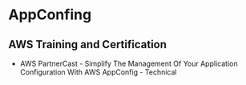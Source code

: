 # AppConfing

## AWS Training and Certification

- AWS PartnerCast - Simplify The Management Of Your Application Configuration With AWS AppConfig - Technical
